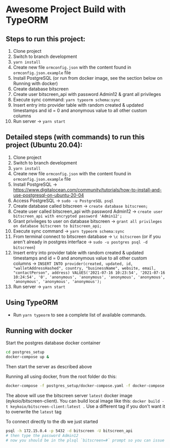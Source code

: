 # Awesome Project Build with TypeORM

## Steps to run this project:
1. Clone project
2. Switch to branch development
3. `yarn install`
4. Create new file `ormconfig.json` with the content found in `ormconfig.json.example` file
5. Install PostgreSQL (or run from docker image, see the section below on Running with docker)
6. Create database bitscreen
7. Create user bitscreen_api with password Admin12 & grant all privileges
8. Execute sync command: `yarn typeorm schema:sync`
9. Insert entry into provider table with random created & updated timestamps and id = 0 and anonymous value to all other custom columns 
10. Run server -> `yarn start`


## Detailed steps (with commands) to run this project (Ubuntu 20.04):
1. Clone project
2. Switch to branch development
3. `yarn install`
4. Create new file `ormconfig.json` with the content found in `ormconfig.json.example` file
5. Install PostgreSQL -> https://www.digitalocean.com/community/tutorials/how-to-install-and-use-postgresql-on-ubuntu-20-04
6. Access PostgreSQL -> `sudo -u PostgreSQL psql`
7. Create database called bitscreen -> `create database bitscreen;`
8. Create user called bitscreen_api with password Admin12 -> `create user bitscreen_api with encrypted password 'Admin12';`
9. Grant privileges to user on database bitscreen -> `grant all privileges on database bitscreen to bitscreen_api;`
10. Execute sync command -> `yarn typeorm schema:sync`
11. From terminal connect to bitscreen database -> `\c bitscreen` (or if you aren't already in postgres interface -> `sudo -u postgres psql -d bitscreen`)
12. Insert entry into provider table with random created & updated timestamps and id = 0 and anonymous value to all other custom columns -> 
`INSERT INTO provider(created, updated, id, "walletAddressHashed", country, "businessName", website, email, "contactPerson", address) VALUES('2021-07-16 10:23:54', '2021-07-16 10:24:54', '0', 'anonymous', 'anonymous', 'anonymous', 'anonymous', 'anonymous', 'anonymous', 'anonymous');`
12. Run server -> `yarn start`

## Using TypeORM
- Run `yarn typeorm` to see a complete list of available commands.


## Running with docker
Start the postgres database docker container
```bash
cd postgres_setup
docker-compose up &
```
Then start the server as described above

Running all using docker, from the root folder do this:
```bash
docker-compose -f postgres_setup/docker-compose.yaml -f docker-compose.yaml up
```

The above will use the bitscreen server `latest` docker image (eykoio/bitscreen-client).
You can build local image like this:
`docker build -t keykoio/bitscreen-client:latest .`
Use a different tag if you don't want it to overwrite the `latest` tag

To connect directly to the db we just started
```bash
psql -h 172.15.0.4 -p 5432 -d bitscreen -U bitscreen_api 
# then type the password Admin12 
# now you should be in the plsql `bitscreen=#` prompt so you can issue commands

```
